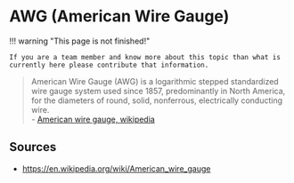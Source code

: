 # AWG (American Wire Gauge)

!!! warning "This page is not finished!"

    If you are a team member and know more about this topic than what is currently here please contribute that information.

> American Wire Gauge (AWG) is a logarithmic stepped standardized wire gauge system used since 1857, predominantly in North America, for the diameters of round, solid, nonferrous, electrically conducting wire.  
> \- [American wire gauge, wikipedia](https://en.wikipedia.org/w/index.php?title=American_wire_gauge&oldid=1296457622)

## Sources

- <https://en.wikipedia.org/wiki/American_wire_gauge>